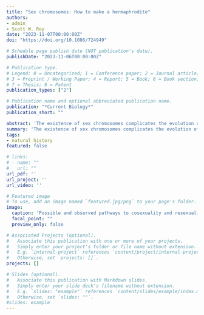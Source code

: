 ```yaml
---
title: "Sex chromosomes: How to make a hermaphrodite"
authors:
- admin
- Scott W. Roy
date: "2023-11-07T00:00:00Z"
doi: "https://doi.org/10.1086/724949"

# Schedule page publish date (NOT publication's date).
publishDate: "2023-11-06T00:00:00Z"

# Publication type.
# Legend: 0 = Uncategorized; 1 = Conference paper; 2 = Journal article;
# 3 = Preprint / Working Paper; 4 = Report; 5 = Book; 6 = Book section;
# 7 = Thesis; 8 = Patent
publication_types: ["2"]

# Publication name and optional abbreviated publication name.
publication: "*Current Biology*"
publication_short: ""

abstract: 'The existence of sex chromosomes complicates the evolution of cosexuality (hermaphroditism). Four new genomic studies from haploid-dominant plants show commonalities and differences in mechanisms of the evolution of cosexuality, raising questions about the genetics of sexual dimorphism and the fate of cosexual lineages.'
summary: 'The existence of sex chromosomes complicates the evolution of cosexuality (hermaphroditism).'
tags:
- natural history
featured: false

# links:
# - name: ""
#   url: ""
url_pdf: ''
url_project: ''
url_video: ''

# Featured image
# To use, add an image named `featured.jpg/png` to your page's folder. 
image:
  caption: 'Possible and observed pathways to cosexuality and resexualization of U/V chromosomes from a unisexual haploid-dominant ancestor.'
  focal_point: ""
  preview_only: false

# Associated Projects (optional).
#   Associate this publication with one or more of your projects.
#   Simply enter your project's folder or file name without extension.
#   E.g. `internal-project` references `content/project/internal-project/index.md`.
#   Otherwise, set `projects: []`.
projects: []

# Slides (optional).
#   Associate this publication with Markdown slides.
#   Simply enter your slide deck's filename without extension.
#   E.g. `slides: "example"` references `content/slides/example/index.md`.
#   Otherwise, set `slides: ""`.
#slides: example
---
```


